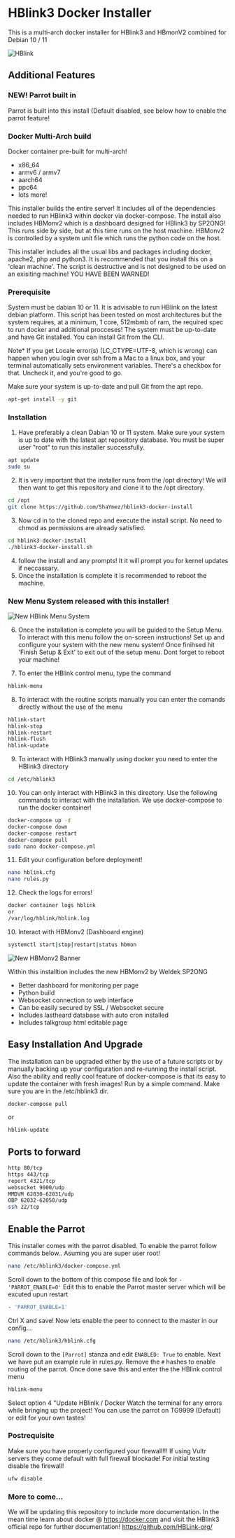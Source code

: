 # HBlink3 Docker Installer
This is a multi-arch docker installer for HBlink3 and HBmonV2 combined for Debian 10 / 11

![HBlink](img/HBLINK_logoV1.png "HBlink")

## Additional Features
### NEW! Parrot built in
Parrot is built into this install (Default disabled, see below how to enable the parrot feature!

### Docker Multi-Arch build
Docker container pre-built for multi-arch!

* x86_64
* armv6 / armv7
* aarch64
* ppc64
* lots more!

This installer builds the entire server! It includes all of the dependencies needed to run HBlink3 within docker via docker-compose. The install also includes
HBMonv2 which is a dashboard designed for HBlink3 by SP2ONG! This runs side by side, but at this time runs on the host machine. HBMonv2 is controlled by a system unit file which runs the python code on the host.

This installer includes all the usual libs and packages including docker, apache2, php and python3. It is recommended that you 
install this on a 'clean machine'. The script is destructive and is not designed to be used on an exisiting machine! YOU HAVE 
BEEN WARNED!

### Prerequisite
System must be dabian 10 or 11. It is advisable to run HBlink on the latest debian platform. This script has been tested on most architectures but the system requires, at a minimum, 1 core, 512mbmb of ram, the required spec to run docker and additional procceses! The system must be up-to-date and have Git installed. You can install Git from the CLI.

Note* If you get Locale error(s) (LC_CTYPE=UTF-8, which is wrong) can happen when you login over ssh from a Mac to a linux box, and your terminal automatically sets environment variables. There's a checkbox for that. Uncheck it, and you're good to go.

Make sure your system is up-to-date and pull Git from the apt repo.
```sh
apt-get install -y git
```
### Installation
1. Have preferably a clean Dabian 10 or 11 system. Make sure your system is up to date with the latest apt repository database. You must be super user "root" to run this installer successfully.
```sh
apt update
sudo su
```
2. It is very important that the installer runs from the /opt directory! We will then want to get this repository and clone it to the /opt directory.
```sh
cd /opt
git clone https://github.com/ShaYmez/hblink3-docker-install
```
3. Now cd in to the cloned repo and execute the install script. No need to chmod as permissions are already satisfied.
```sh
cd hblink3-docker-install
./hblink3-docker-install.sh
```
4. follow the install and any prompts! It it will prompt you for kernel updates if neccassary.
5. Once the installation is complete it is recommended to reboot the machine.

### New Menu System released with this installer!

![New HBlink Menu System](img/HBLINK_menu.png "HBlink-menu")

6. Once the installation is complete you will be guided to the Setup Menu. To interact with this menu follow the on-screen
instructions! Set up and configure your system with the new menu system! Once finihsed hit 'Finish Setup & Exit' to exit out of the
setup menu. Dont forget to reboot your machine!

7. To enter the HBlink control menu, type the command
```sh
hblink-menu
```
8. To interact with the routine scripts manually you can enter the comands directly without the use of the menu
```sh
hblink-start
hblink-stop
hblink-restart
hblink-flush
hblink-update
```

9. To interact with HBlink3 manually using docker you need to enter the HBlink3 directory
```sh
cd /etc/hblink3
```
10. You can only interact with HBlink3 in this directory. Use the following commands to interact with the installation. We use 
docker-compose to run the docker container!
```sh
docker-compose up -d
docker-compose down
docker-compose restart
docker-compose pull
sudo nano docker-compose.yml
```
11. Edit your configuration before deployment!
```sh
nano hblink.cfg
nano rules.py
```
12. Check the logs for errors!
```sh
docker container logs hblink
or
/var/log/hblink/hblink.log
```
10. Interact with HBMonv2 (Dashboard engine)
```sh
systemctl start|stop|restart|status hbmon
```

![New HBMonv2 Banner](img/HBLINK_logoV2.png "HBMonv2")

Within this installtion includes the new HBMonv2 by Weldek SP2ONG
* Better dashboard for monitoring per page
* Python build	
* Websocket connection to web interface	
* Can be easily secured by SSL / Websocket secure	
* Includes lastheard database with auto cron installed	
* Includes talkgroup html editable page	

## Easy Installation And Upgrade
The installation can be upgraded either by the use of a future scripts or by manually backing up your configuration and re-running the install script. Also the ability and really cool feature of docker-compose is that its easy to update the container with fresh images! Run by a simple command. Make sure you are in the /etc/hblink3 dir.
```sh
docker-compose pull
```
or 
```sh
hblink-update
```

## Ports to forward
```sh
http 80/tcp
https 443/tcp
report 4321/tcp
websocket 9000/udp
MMDVM 62030-62031/udp
OBP 62032-62050/udp
ssh 22/tcp
```
## Enable the Parrot
This installer comes with the parrot disabled. To enable the parrot follow commands below..
Asuming you are super user root!
```sh
nano /etc/hblink3/docker-compose.yml
```
Scroll down to the bottom of this compose file and look for ```- 'PARROT_ENABLE=0'```
Edit this to enable the Parrot master server which will be excuted upun restart
```sh
- 'PARROT_ENABLE=1'
```
Ctrl X and save!
Now lets enable the peer to connect to the master in our config...
```sh
nano /etc/hblink3/hblink.cfg
```
Scroll down to the ```[Parrot]``` stanza and edit ```ENABLED: True``` to enable.
Next we have put an example rule in rules.py. Remove the ```#``` hashes to enable routing of the parrot.
Once done save this and enter the the HBlink control menu
```sh
hblink-menu
```
Select option 4 "Update HBlinlk / Docker
Watch the terminal for any errors while bringing up the project! You can use the parrot on TG9999 (Default) or edit for your own tastes!

### Postrequisite
Make sure you have properly configured your firewall!!! If using Vultr servers they come default with full firewall blockade! For initial testing
disable the firewall! 
```sh
ufw disable
``` 
### More to come...
We will be updating this repository to include more documentation. In the mean time learn about docker @ https://docker.com and visit the HBlink3 official repo for further documentation! https://github.com/HBLink-org/
